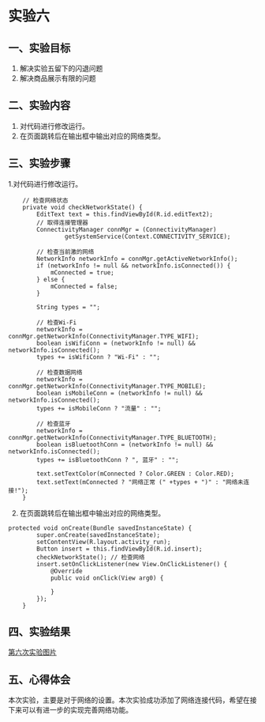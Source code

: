 # 实验六

## 一、实验目标

1. 解决实验五留下的闪退问题
2. 解决商品展示有限的问题

## 二、实验内容

1. 对代码进行修改运行。
2. 在页面跳转后在输出框中输出对应的网络类型。

## 三、实验步骤
1.对代码进行修改运行。
```
    // 检查网络状态
    private void checkNetworkState() {
        EditText text = this.findViewById(R.id.editText2);
        // 取得连接管理器
        ConnectivityManager connMgr = (ConnectivityManager)
                getSystemService(Context.CONNECTIVITY_SERVICE);

        // 检查当前激的网络
        NetworkInfo networkInfo = connMgr.getActiveNetworkInfo();
        if (networkInfo != null && networkInfo.isConnected()) {
            mConnected = true;
        } else {
            mConnected = false;
        }

        String types = "";

        // 检查Wi-Fi
        networkInfo = connMgr.getNetworkInfo(ConnectivityManager.TYPE_WIFI);
        boolean isWifiConn = (networkInfo != null) && networkInfo.isConnected();
        types += isWifiConn ? "Wi-Fi" : "";

        // 检查数据网络
        networkInfo = connMgr.getNetworkInfo(ConnectivityManager.TYPE_MOBILE);
        boolean isMobileConn = (networkInfo != null) && networkInfo.isConnected();
        types += isMobileConn ? "流量" : "";

        // 检查蓝牙
        networkInfo = connMgr.getNetworkInfo(ConnectivityManager.TYPE_BLUETOOTH);
        boolean isBluetoothConn = (networkInfo != null) && networkInfo.isConnected();
        types += isBluetoothConn ? ", 蓝牙" : "";

        text.setTextColor(mConnected ? Color.GREEN : Color.RED);
        text.setText(mConnected ? "网络正常 (" +types + ")" : "网络未连接!");
    }
 ```
2. 在页面跳转后在输出框中输出对应的网络类型。
```
protected void onCreate(Bundle savedInstanceState) {
        super.onCreate(savedInstanceState);
        setContentView(R.layout.activity_run);
        Button insert = this.findViewById(R.id.insert);
        checkNetworkState(); // 检查网络
        insert.setOnClickListener(new View.OnClickListener() {
            @Override
            public void onClick(View arg0) {

            }
        });
    }
```

 ## 四、实验结果
[第六次实验图片](https://github.com/taoge183/android-labs-2020/blob/master/students/net1814080903320/shiyan6.PNG)

 ## 五、心得体会
  本次实验，主要是对于网络的设置。本次实验成功添加了网络连接代码，希望在接下来可以有进一步的实现完善网络功能。
